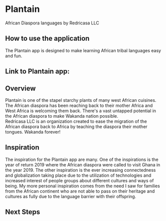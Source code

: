 # Plantain
African Diaspora languages by Redricasa LLC
## How to use the application
The Plantain app is designed to make learning African tribal languages easy and fun.
## Link to Plantain app: 
## Overview
Plantain is one of the stapel starchy plants of many west African cuisines. 
The African diaspora has been reaching back to their mother Africa and West Africa is welcoming them back. There's a vast untapped potential in the African diaspora to make Wakanda nation possible.  
Redricasa LLC is an organization created to ease the migration of the African diaspora back to Africa by teaching the diaspora their mother tongues. 
Wakanda forever!
## Inspiration
The inspiration for the Plantain app are many. One of the inspirations is the year of return 2019 where the African diaspora were called to visit Ghana in the year 2019. 
The other inspiration is the ever increasing connectedness and globalization taking place due to the utilization of technologies and increased interest of people groups about different cultures and ways of being.
My more personal inspiration comes from the need I saw for families from the African continent who are not able to pass on their heritage and cultures as fully due to the language barrier with their offspring.

## Next Steps